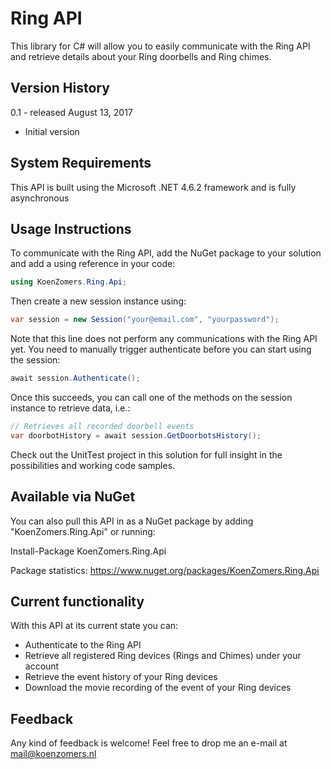 # Ring API
This library for C# will allow you to easily communicate with the Ring API and retrieve details about your Ring doorbells and Ring chimes.

## Version History

0.1 - released August 13, 2017

- Initial version

## System Requirements

This API is built using the Microsoft .NET 4.6.2 framework and is fully asynchronous

## Usage Instructions

To communicate with the Ring API, add the NuGet package to your solution and add a using reference in your code:

```C#
using KoenZomers.Ring.Api;
```

Then create a new session instance using:

```C#
var session = new Session("your@email.com", "yourpassword");
```

Note that this line does not perform any communications with the Ring API yet. You need to manually trigger authenticate before you can start using the session:

```C#
await session.Authenticate();
```

Once this succeeds, you can call one of the methods on the session instance to retrieve data, i.e.:

```C#
// Retrieves all recorded doorbell events
var doorbotHistory = await session.GetDoorbotsHistory();
```

Check out the UnitTest project in this solution for full insight in the possibilities and working code samples.

## Available via NuGet

You can also pull this API in as a NuGet package by adding "KoenZomers.Ring.Api" or running:

Install-Package KoenZomers.Ring.Api

Package statistics: https://www.nuget.org/packages/KoenZomers.Ring.Api

## Current functionality

With this API at its current state you can:

- Authenticate to the Ring API
- Retrieve all registered Ring devices (Rings and Chimes) under your account
- Retrieve the event history of your Ring devices
- Download the movie recording of the event of your Ring devices

## Feedback

Any kind of feedback is welcome! Feel free to drop me an e-mail at mail@koenzomers.nl
